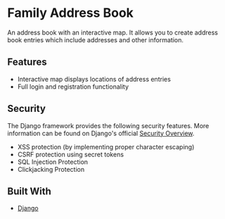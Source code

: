 # Family Address Book
An address book with an interactive map. It allows you to create address book entries which include addresses and other information.

## Features
- Interactive map displays locations of address entries
- Full login and registration functionality

## Security
The Django framework provides the following security features. More information can be found on Django's official [Security Overview](https://docs.djangoproject.com/en/3.1/topics/security/).

- XSS protection (by implementing proper character escaping)
- CSRF protection using secret tokens
- SQL Injection Protection
- Clickjacking Protection

## Built With
- [Django](https://www.djangoproject.com/)
